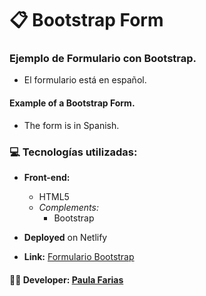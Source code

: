 # :clipboard: Bootstrap Form

### Ejemplo de Formulario con Bootstrap.
- El formulario está en español.

#### Example of a Bootstrap Form.
- The form is in Spanish.

### :computer: Tecnologías utilizadas: 
- **Front-end:** 
  - HTML5
  - _Complements:_ 
    - Bootstrap

- **Deployed** on Netlify

- **Link:** [Formulario Bootstrap](https://ejercicio-bootstrap-curso-php.netlify.app/)


#### :woman_technologist: **Developer:** [Paula Farias](https://linkedin.com/in/paulafarias)

